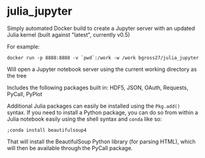 # julia_jupyter
Simply automated Docker build to create a Jupyter server with an updated Julia kernel (built against "latest", currently v0.5)

For example:

    docker run -p 8888:8888 -v `pwd`:/work -w /work bgross27/julia_jupyter
    
Will open a Jupyter notebook server using the current working directory as the tree

Includes the following packages built in:
    HDF5, JSON, OAuth, Requests, PyCall, PyPlot

Additional Julia packages can easily be installed using the `Pkg.add()` syntax. If you need to install a Python package, you can do so from within a Julia notebook easily using the shell syntax and `conda` like so:

    ;conda install beautifulsoup4

That will install the BeautifulSoup Python library (for parsing HTML), which will then be available through the PyCall package.
